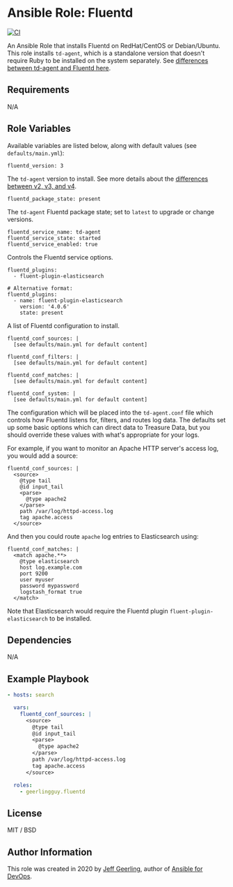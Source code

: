 # Ansible Role: Fluentd

[![CI](https://github.com/geerlingguy/ansible-role-fluentd/workflows/CI/badge.svg?event=push)](https://github.com/geerlingguy/ansible-role-fluentd/actions?query=workflow%3ACI)

An Ansible Role that installs Fluentd on RedHat/CentOS or Debian/Ubuntu. This role installs `td-agent`, which is a standalone version that doesn't require Ruby to be installed on the system separately. See [differences between td-agent and Fluentd here](https://www.fluentd.org/faqs).

## Requirements

N/A

## Role Variables

Available variables are listed below, along with default values (see `defaults/main.yml`):

    fluentd_version: 3

The `td-agent` version to install. See more details about the [differences between v2, v3, and v4](https://docs.fluentd.org/quickstart/td-agent-v2-vs-v3-vs-v4).

    fluentd_package_state: present

The `td-agent` Fluentd package state; set to `latest` to upgrade or change versions.

    fluentd_service_name: td-agent
    fluentd_service_state: started
    fluentd_service_enabled: true

Controls the Fluentd service options.

    fluentd_plugins:
      - fluent-plugin-elasticsearch

    # Alternative format:
    fluentd_plugins:
      - name: fluent-plugin-elasticsearch
        version: '4.0.6'
        state: present

A list of Fluentd configuration to install.

    fluentd_conf_sources: |
      [see defaults/main.yml for default content]

    fluentd_conf_filters: |
      [see defaults/main.yml for default content]

    fluentd_conf_matches: |
      [see defaults/main.yml for default content]

    fluentd_conf_system: |
      [see defaults/main.yml for default content]

The configuration which will be placed into the `td-agent.conf` file which controls how Fluentd listens for, filters, and routes log data. The defaults set up some basic options which can direct data to Treasure Data, but you should override these values with what's appropriate for your logs.

For example, if you want to monitor an Apache HTTP server's access log, you would add a source:

    fluentd_conf_sources: |
      <source>
        @type tail
        @id input_tail
        <parse>
          @type apache2
        </parse>
        path /var/log/httpd-access.log
        tag apache.access
      </source>

And then you could route `apache` log entries to Elasticsearch using:

    fluentd_conf_matches: |
      <match apache.**>
        @type elasticsearch
        host log.example.com
        port 9200
        user myuser
        password mypassword
        logstash_format true
      </match>

Note that Elasticsearch would require the Fluentd plugin `fluent-plugin-elasticsearch` to be installed.

## Dependencies

N/A

## Example Playbook

```yaml
- hosts: search

  vars:
    fluentd_conf_sources: |
      <source>
        @type tail
        @id input_tail
        <parse>
          @type apache2
        </parse>
        path /var/log/httpd-access.log
        tag apache.access
      </source>

  roles:
    - geerlingguy.fluentd
```

## License

MIT / BSD

## Author Information

This role was created in 2020 by [Jeff Geerling](https://www.jeffgeerling.com/), author of [Ansible for DevOps](https://www.ansiblefordevops.com/).
